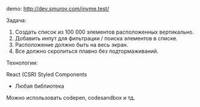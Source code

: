 demo: http://dev.smurov.com/invme.test/

Задача:

1. Создать список из 100 000 элементов расположенных вертикально.
2. Добавить инпут для фильтрации / поиска элементов в списке.
3. Расположение должно быть на весь экран.
4. Все должно скролиться плавно без подтормаживаний.


Технологии:

React (CSR)
Styled Components
+ Любая библиотека

Можно использовать codepen, codesandbox и тд.
